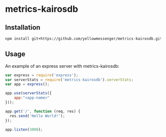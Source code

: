 # metrics-kairosdb

## Installation

``` bash
npm install git+https://github.com/yellowmessenger/metrics-kairosdb.git#0.1.1 --save
```

## Usage

An example of an express server with metrics-kairosdb:

``` js
var express = require('express');
var serverStats = require('metrics-kairosdb').serverStats;
var app = express();

app.use(serverStats({
    app:"<app-name>"
}));

app.get('/', function (req, res) {
  res.send('Hello World!');
});

app.listen(3000);
```

